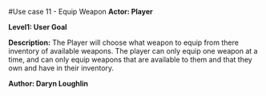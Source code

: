 #Use case 11 - Equip Weapon
**Actor: Player**

**Level1: User Goal**

**Description:** The Player will choose what weapon to equip from there inventory of available weapons. The player can only equip one weapon at a time, and can only equip weapons that are available to them and that they own and have in their inventory.

**Author: Daryn Loughlin**
